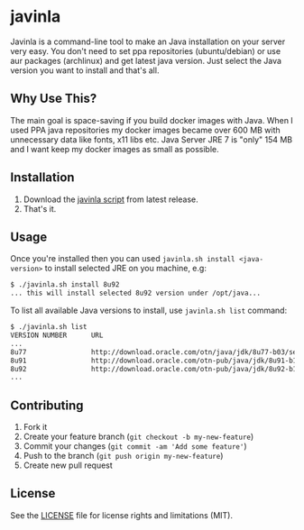 # javinla

Javinla is a command-line tool to make an Java installation on your server very
easy. You don't need to set ppa repositories (ubuntu/debian) or use aur packages
(archlinux) and get latest java version. Just select the Java version you want
to install and that's all.


## Why Use This?

The main goal is space-saving if you build docker images with Java. When I used
PPA java repositories my docker images became over 600 MB with unnecessary data
like fonts, x11 libs etc. Java Server JRE 7 is "only" 154 MB and I want keep my
docker images as small as possible.


## Installation

1. Download the [javinla script](https://github.com/nerro/javinla/releases/download/v0.2.0/javinla.sh) from latest release.
2. That's it.


## Usage

Once you're installed then you can used `javinla.sh install <java-version>` to
install selected JRE on you machine, e.g:

```bash
$ ./javinla.sh install 8u92
... this will install selected 8u92 version under /opt/java...
```

To list all available Java versions to install, use `javinla.sh list` command:

```bash
$ ./javinla.sh list
VERSION NUMBER      URL
...
8u77                http://download.oracle.com/otn/java/jdk/8u77-b03/server-jre-8u77-linux-x64.tar.gz
8u91                http://download.oracle.com/otn-pub/java/jdk/8u91-b14/server-jre-8u91-linux-x64.tar.gz
8u92                http://download.oracle.com/otn-pub/java/jdk/8u92-b14/server-jre-8u92-linux-x64.tar.gz
...
```

## Contributing

1. Fork it
2. Create your feature branch (`git checkout -b my-new-feature`)
3. Commit your changes (`git commit -am 'Add some feature'`)
4. Push to the branch (`git push origin my-new-feature`)
5. Create new pull request


## License

See the [LICENSE](LICENSE) file for license rights and limitations (MIT).
